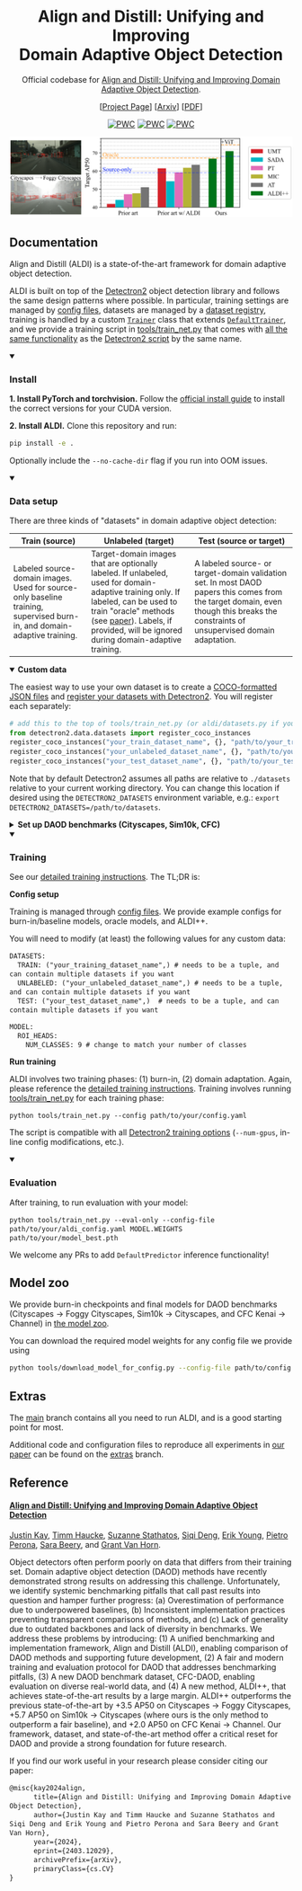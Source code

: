 # <div align="center"> Align and Distill: Unifying and Improving <br>Domain Adaptive Object Detection</div>

<div align="center">
 
Official codebase for [Align and Distill: Unifying and Improving Domain Adaptive Object Detection](https://arxiv.org/abs/2403.12029).

\[[Project Page](https://aldi-daod.github.io/)\] \[[Arxiv](https://arxiv.org/abs/2403.12029)\] \[[PDF](https://arxiv.org/pdf/2403.12029.pdf)\] 

[![PWC](https://img.shields.io/endpoint.svg?url=https://paperswithcode.com/badge/align-and-distill-unifying-and-improving/unsupervised-domain-adaptation-on-cityscapes-1)](https://paperswithcode.com/sota/unsupervised-domain-adaptation-on-cityscapes-1?p=align-and-distill-unifying-and-improving) [![PWC](https://img.shields.io/endpoint.svg?url=https://paperswithcode.com/badge/align-and-distill-unifying-and-improving/unsupervised-domain-adaptation-on-sim10k-to-3)](https://paperswithcode.com/sota/unsupervised-domain-adaptation-on-sim10k-to-3?p=align-and-distill-unifying-and-improving) [![PWC](https://img.shields.io/endpoint.svg?url=https://paperswithcode.com/badge/align-and-distill-unifying-and-improving/unsupervised-domain-adaptation-on-cfc-daod)](https://paperswithcode.com/sota/unsupervised-domain-adaptation-on-cfc-daod?p=align-and-distill-unifying-and-improving)

![](docs/aldi_banner_4.png)

</div>

## Documentation

Align and Distill (ALDI) is a state-of-the-art framework for domain adaptive object detection. 

ALDI is built on top of the [Detectron2](https://github.com/facebookresearch/detectron2/) object detection library and follows the same design patterns where possible. In particular, training settings are managed by [config files](configs), datasets are managed by a [dataset registry](aldi/datasets.py), training is handled by a custom [`Trainer`](aldi/trainer.py) class that extends [`DefaultTrainer`](https://github.com/facebookresearch/detectron2/blob/0ae803b1449cd2d3f8fa1b7c0f59356db10b3083/detectron2/engine/defaults.py#L323), and we provide a training script in [tools/train_net.py](tools/train_net.py) that comes with [all the same functionality](https://detectron2.readthedocs.io/en/latest/tutorials/getting_started.html) as the [Detectron2 script](https://github.com/facebookresearch/detectron2/blob/main/tools/train_net.py) by the same name.

<details open>
<summary><h3>Install</h3></summary>

**1. Install PyTorch and torchvision.** Follow the [official install guide](https://pytorch.org/get-started/locally/) to install the correct versions for your CUDA version.

**2. Install ALDI.** Clone this repository and run:

```bash
pip install -e .
```

Optionally include the `--no-cache-dir` flag if you run into OOM issues.

</details>

<details open>
<summary><h3>Data setup</h3></summary>

There are three kinds of "datasets" in domain adaptive object detection:

| Train (source) | Unlabeled (target) | Test (source or target) |
| -------- | -------- | -------- |
| Labeled source-domain images. Used for source-only baseline training, supervised burn-in, and domain-adaptive training. | Target-domain images that are optionally labeled. If unlabeled, used for domain-adaptive training only. If labeled, can be used to train "oracle" methods (see [paper](https://arxiv.org/abs/2403.12029)). Labels, if provided, will be ignored during domain-adaptive training. | A labeled source- or target-domain validation set. In most DAOD papers this comes from the target domain, even though this breaks the constraints of unsupervised domain adaptation. |

<details open>

 <summary><b>Custom data</b></summary>

The easiest way to use your own dataset is to create a [COCO-formatted JSON files](https://docs.aws.amazon.com/rekognition/latest/customlabels-dg/md-coco-overview.html) and [register your datasets with Detectron2](https://detectron2.readthedocs.io/en/latest/tutorials/datasets.html#register-a-coco-format-dataset). You will register each separately:

```python
# add this to the top of tools/train_net.py (or aldi/datasets.py if you installed from source)
from detectron2.data.datasets import register_coco_instances
register_coco_instances("your_train_dataset_name", {}, "path/to/your_train_coco_labels.json", "path/to/your/train/images/")
register_coco_instances("your_unlabeled_dataset_name", {}, "path/to/your_unlabeled_coco_labels.json", "path/to/your/unlabeled/images/")
register_coco_instances("your_test_dataset_name", {}, "path/to/your_test_coco_labels.json", "path/to/your/test/images/")
```

Note that by default Detectron2 assumes all paths are relative to `./datasets` relative to your current working directory. You can change this location if desired using the `DETECTRON2_DATASETS` environment variable, e.g.: `export DETECTRON2_DATASETS=/path/to/datasets`.

<details closed>
 <br>
 <summary><b>Set up DAOD benchmarks (Cityscapes, Sim10k, CFC)</b></summary>
 
Follow [these instructions](docs/DATASETS.md) to set up data and reproduce benchmark results on the datasets in [our paper](https://arxiv.org/abs/2403.12029): Cityscapes &rarr; Foggy Cityscapes, Sim10k &rarr; Cityscapes, and CFC Kenai &rarr; Channel.

</details>

</details>


<details open>
<summary><h3>Training</h3></summary>

See our [detailed training instructions](docs/TRAINING.md). The TL;DR is:
 
**Config setup**

Training is managed through [config files](configs/). We provide example configs for burn-in/baseline models, oracle models, and ALDI++.

You will need to modify (at least) the following values for any custom data:

```
DATASETS:
  TRAIN: ("your_training_dataset_name",) # needs to be a tuple, and can contain multiple datasets if you want
  UNLABELED: ("your_unlabeled_dataset_name",) # needs to be a tuple, and can contain multiple datasets if you want
  TEST: ("your_test_dataset_name",)  # needs to be a tuple, and can contain multiple datasets if you want
```

```
MODEL:
  ROI_HEADS:
    NUM_CLASSES: 9 # change to match your number of classes
```

**Run training**

ALDI involves two training phases: (1) burn-in, (2) domain adaptation. Again, please reference the [detailed training instructions](docs/TRAINING.md). Training involves running [tools/train_net.py](../tools/train_net.py) for each training phase:

```
python tools/train_net.py --config path/to/your/config.yaml
```

The script is compatible with all [Detectron2 training options]((https://detectron2.readthedocs.io/en/latest/tutorials/getting_started.html#training-evaluation-in-command-line)) (`--num-gpus`, in-line config modifications, etc.).

<details open>
<summary><h3>Evaluation</h3></summary>

After training, to run evaluation with your model:

```
python tools/train_net.py --eval-only --config-file path/to/your/aldi_config.yaml MODEL.WEIGHTS path/to/your/model_best.pth
```

We welcome any PRs to add `DefaultPredictor` inference functionality!

</details>

## Model zoo

We provide burn-in checkpoints and final models for DAOD benchmarks (Cityscapes &rarr; Foggy Cityscapes, Sim10k &rarr; Cityscapes, and CFC Kenai &rarr; Channel) in [the model zoo](docs/MODELS.md).

You can download the required model weights for any config file we provide using 

```bash
python tools/download_model_for_config.py --config-file path/to/config.yaml
```

## Extras

The [main](/justinkay/aldi/tree/main) branch contains all you need to run ALDI, and is a good starting point for most.

Additional code and configuration files to reproduce all experiments in [our paper](https://arxiv.org/abs/2403.12029) can be found on the [extras](/justinkay/aldi/tree/extras) branch.

## Reference

#### [Align and Distill: Unifying and Improving Domain Adaptive Object Detection](https://arxiv.org/abs/2403.12029)

[Justin Kay](https://justinkay.github.io), [Timm Haucke](https://timm.haucke.xyz/), [Suzanne Stathatos](https://suzanne-stathatos.github.io/), [Siqi Deng](https://www.amazon.science/author/siqi-deng), [Erik Young](https://home.tu.org/users/erikyoung), [Pietro Perona](https://scholar.google.com/citations?user=j29kMCwAAAAJ), [Sara Beery](https://beerys.github.io/), and [Grant Van Horn](https://gvanhorn38.github.io/).

Object detectors often perform poorly on data that differs from their training set. Domain adaptive object detection (DAOD) methods have recently demonstrated strong results on addressing this challenge. Unfortunately, we identify systemic benchmarking pitfalls that call past results into question and hamper further progress: (a) Overestimation of performance due to underpowered baselines, (b) Inconsistent implementation practices preventing transparent comparisons of methods, and (c) Lack of generality due to outdated backbones and lack of diversity in benchmarks. We address these problems by introducing: (1) A unified benchmarking and implementation framework, Align and Distill (ALDI), enabling comparison of DAOD methods and supporting future development, (2) A fair and modern training and evaluation protocol for DAOD that addresses benchmarking pitfalls, (3) A new DAOD benchmark dataset, CFC-DAOD, enabling evaluation on diverse real-world data, and (4) A new method, ALDI++, that achieves state-of-the-art results by a large margin. ALDI++ outperforms the previous state-of-the-art by +3.5 AP50 on Cityscapes → Foggy Cityscapes, +5.7 AP50 on Sim10k → Cityscapes (where ours is the only method to outperform a fair baseline), and +2.0 AP50 on CFC Kenai → Channel. Our framework, dataset, and state-of-the-art method offer a critical reset for DAOD and provide a strong foundation for future research. 

If you find our work useful in your research please consider citing our paper:

```
@misc{kay2024align,
      title={Align and Distill: Unifying and Improving Domain Adaptive Object Detection}, 
      author={Justin Kay and Timm Haucke and Suzanne Stathatos and Siqi Deng and Erik Young and Pietro Perona and Sara Beery and Grant Van Horn},
      year={2024},
      eprint={2403.12029},
      archivePrefix={arXiv},
      primaryClass={cs.CV}
}
```
